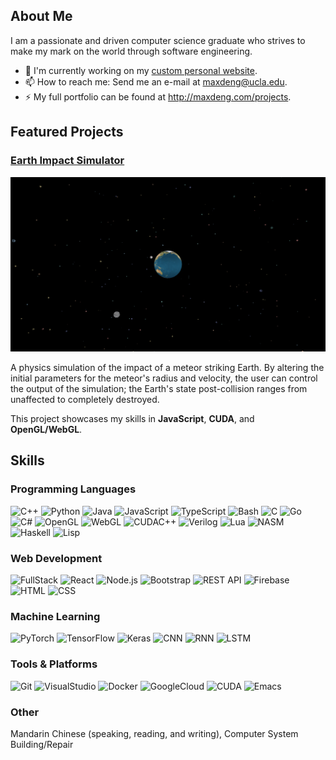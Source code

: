 ## About Me

I am a passionate and driven computer science graduate who strives to make my mark on the world through software engineering.

- 🔭 I'm currently working on my [custom personal website](http://maxdeng.com/).
- 📫 How to reach me: Send me an e-mail at maxdeng@ucla.edu.
- ⚡ My full portfolio can be found at http://maxdeng.com/projects.

## Featured Projects

### [Earth Impact Simulator](http://maxdeng.com/projects/earth-impact-simulator)

![EIS](https://raw.githubusercontent.com/md842/webserver/refs/heads/main/frontend/public/earth-impact-simulator.png)

A physics simulation of the impact of a meteor striking Earth. By altering the initial parameters for the meteor's radius and velocity, the user can control the output of the simulation; the Earth's state post-collision ranges from unaffected to completely destroyed.

This project showcases my skills in **JavaScript**, **CUDA**, and **OpenGL/WebGL**.

## Skills
### Programming Languages
![C++](https://img.shields.io/badge/C%2B%2B-00599C?style=for-the-badge&logo=c%2B%2B&logoColor=white)
![Python](https://img.shields.io/badge/Python-FFD43B?style=for-the-badge&logo=python&logoColor=blue)
![Java](https://img.shields.io/badge/Java-323330?style=for-the-badge)
![JavaScript](https://img.shields.io/badge/JavaScript-323330?style=for-the-badge&logo=javascript&logoColor=F7DF1E)
![TypeScript](https://img.shields.io/badge/TypeScript-007ACC?style=for-the-badge&logo=typescript&logoColor=white)
![Bash](https://img.shields.io/badge/GNU%20Bash-4EAA25?style=for-the-badge&logo=GNU%20Bash&logoColor=white)
![C](https://img.shields.io/badge/C-00599C?style=for-the-badge&logo=c&logoColor=white)
![Go](https://img.shields.io/badge/Go-00ADD8?style=for-the-badge&logo=go&logoColor=white)
![C#](https://img.shields.io/badge/C%23-99CC00?style=for-the-badge&logo=sharp&logoColor=white)
![OpenGL](https://img.shields.io/badge/OpenGL-5586A4?style=for-the-badge&logo=opengl&logoColor=white)
![WebGL](https://img.shields.io/badge/WebGL-990000?style=for-the-badge&logo=webgl&logoColor=white)
![CUDAC++](https://img.shields.io/badge/CUDA_C++-76B900?style=for-the-badge&logo=nvidia&logoColor=white)
![Verilog](https://img.shields.io/badge/Verilog-323330?style=for-the-badge)
![Lua](https://img.shields.io/badge/Lua-2C2D72?style=for-the-badge&logo=lua&logoColor=white)
![NASM](https://img.shields.io/badge/NASM-0071C5?style=for-the-badge&logo=intel&logoColor=white)
![Haskell](https://img.shields.io/badge/Haskell-5D4F85?style=for-the-badge&logo=haskell&logoColor=white)
![Lisp](https://img.shields.io/badge/Lisp-323330?style=for-the-badge)

### Web Development
![FullStack](https://img.shields.io/badge/Full_Stack-323330?style=for-the-badge)
![React](https://img.shields.io/badge/React-20232A?style=for-the-badge&logo=react&logoColor=61DAFB)
![Node.js](https://img.shields.io/badge/Node%20js-339933?style=for-the-badge&logo=nodedotjs&logoColor=white)
![Bootstrap](https://img.shields.io/badge/React_Bootstrap-41E0FD?style=for-the-badge&logo=reactbootstrap&logoColor=white)
![REST API](https://img.shields.io/badge/REST_API-323330?style=for-the-badge)
![Firebase](https://img.shields.io/badge/Firebase-DD2C00?style=for-the-badge&logo=firebase&logoColor=white)
![HTML](https://img.shields.io/badge/HTML5-E34F26?style=for-the-badge&logo=html5&logoColor=white)
![CSS](https://img.shields.io/badge/CSS3-1572B6?style=for-the-badge&logo=css3&logoColor=white)

### Machine Learning
![PyTorch](https://img.shields.io/badge/PyTorch-EE4C2C?style=for-the-badge&logo=pytorch&logoColor=white)
![TensorFlow](https://img.shields.io/badge/TensorFlow-FF6F00?style=for-the-badge&logo=tensorflow&logoColor=white)
![Keras](https://img.shields.io/badge/Keras-FF0000?style=for-the-badge&logo=keras&logoColor=white)
![CNN](https://img.shields.io/badge/CNN-323330?style=for-the-badge)
![RNN](https://img.shields.io/badge/RNN-323330?style=for-the-badge)
![LSTM](https://img.shields.io/badge/LSTM-323330?style=for-the-badge)

### Tools & Platforms
![Git](https://img.shields.io/badge/GIT-E44C30?style=for-the-badge&logo=git&logoColor=white)
![VisualStudio](https://img.shields.io/badge/Visual_Studio-0078D4?style=for-the-badge)
![Docker](https://img.shields.io/badge/Docker-2CA5E0?style=for-the-badge&logo=docker&logoColor=white)
![GoogleCloud](https://img.shields.io/badge/Google_Cloud-4285F4?style=for-the-badge&logo=google-cloud&logoColor=white)
![CUDA](https://img.shields.io/badge/CUDA-76B900?style=for-the-badge&logo=nvidia&logoColor=white)
![Emacs](https://img.shields.io/badge/Emacs-%237F5AB6.svg?&style=for-the-badge&logo=gnu-emacs&logoColor=white)

### Other
Mandarin Chinese (speaking, reading, and writing), Computer System Building/Repair
